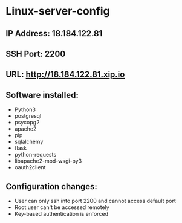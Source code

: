 # Linux-server-config

## IP Address: 18.184.122.81
## SSH Port: 2200
## URL: http://18.184.122.81.xip.io

## Software installed:
  - Python3
  - postgresql
  - psycopg2
  - apache2
  - pip
  - sqlalchemy
  - flask
  - python-requests
  - libapache2-mod-wsgi-py3
  - oauth2client
  
## Configuration changes:
  - User can only ssh into port 2200 and cannot access default port
  - Root user can't be accessed remotely
  - Key-based authentication is enforced
